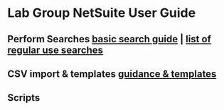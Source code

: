 # Lab Group NetSuite User Guide

## Perform Searches [basic search guide](https://github.com/nt2311-vn/LabGroup_Netsuite/blob/main/Searches/README.md) | [list of regular use searches](https://github.com/nt2311-vn/LabGroup_Netsuite/blob/main/Searches/Revenue/README.md) 
## CSV import & templates [guidance & templates](https://github.com/nt2311-vn/LabGroup_Netsuite/tree/main/CSVs) 
## Scripts

